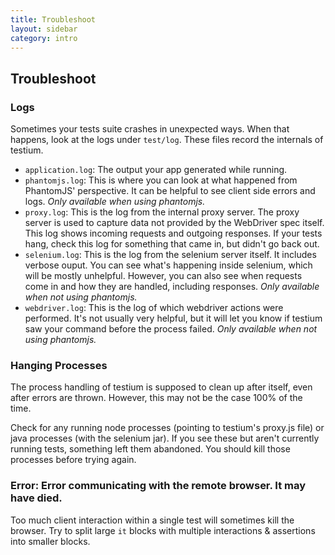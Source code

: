 ```yaml
---
title: Troubleshoot
layout: sidebar
category: intro
---
```


## Troubleshoot

### Logs

Sometimes your tests suite crashes in unexpected ways.
When that happens, look at the logs under `test/log`.
These files record the internals of testium.

* `application.log`:
  The output your app generated while running.
* `phantomjs.log`:
  This is where you can look at what happened from PhantomJS' perspective.
  It can be helpful to see client side errors and logs.
  *Only available when using phantomjs.*
* `proxy.log`:
  This is the log from the internal proxy server.
  The proxy server is used to capture data not provided by the WebDriver spec itself.
  This log shows incoming requests and outgoing responses.
  If your tests hang, check this log for something that came in, but didn't go back out.
* `selenium.log`:
  This is the log from the selenium server itself.
  It includes verbose ouput.
  You can see what's happening inside selenium, which will be mostly unhelpful.
  However, you can also see when requests come in and how they are handled, including responses.
  *Only available when not using phantomjs.*
* `webdriver.log`:
  This is the log of which webdriver actions were performed.
  It's not usually very helpful,
  but it will let you know if testium saw your command before the process failed.
  *Only available when not using phantomjs.*

### Hanging Processes

The process handling of testium is supposed to clean up after itself,
even after errors are thrown.
However, this may not be the case 100% of the time.

Check for any running node processes (pointing to testium's proxy.js file)
or java processes (with the selenium jar).
If you see these but aren't currently running tests,
something left them abandoned.
You should kill those processes before trying again.

### Error: Error communicating with the remote browser. It may have died.

Too much client interaction within a single test will sometimes kill the browser.  Try to split large `it` blocks with multiple interactions & assertions into smaller blocks.
